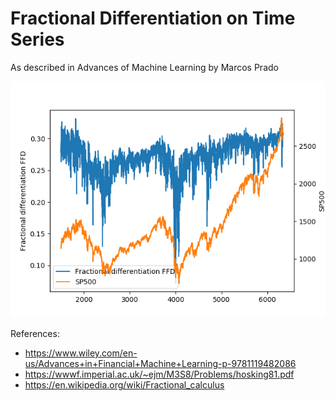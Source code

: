 # Fractional Differentiation on Time Series
As described in Advances of Machine Learning by Marcos Prado

<p align="center">
  <img src="doc/frac_diff_sp500.png">
</p>

References:
- https://www.wiley.com/en-us/Advances+in+Financial+Machine+Learning-p-9781119482086
- https://wwwf.imperial.ac.uk/~ejm/M3S8/Problems/hosking81.pdf
- https://en.wikipedia.org/wiki/Fractional_calculus

